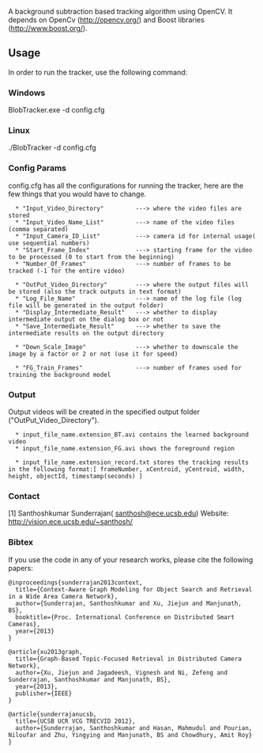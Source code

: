 
A background subtraction based tracking algorithm using OpenCV. It depends on OpenCv (http://opencv.org/) and Boost libraries (http://www.boost.org/).

Usage
------------

In order to run the tracker, use the following command:

### Windows ###

BlobTracker.exe -d config.cfg

### Linux ###
./BlobTracker -d config.cfg

### Config Params ###

config.cfg has all the configurations for running the tracker, here are the few things that you would have to change.

      * "Input_Video_Directory"   		---> where the video files are stored
      * "Input_Video_Name_List"   		---> name of the video files (comma separated)
      * "Input_Camera_ID_List"	  		---> camera id for internal usage( use sequential numbers)
      * "Start_Frame_Index"		  		---> starting frame for the video to be processed (0 to start from the beginning)
      * "Number_Of_Frames"		  		---> number of frames to be tracked (-1 for the entire video)

      * "OutPut_Video_Directory"  		---> where the output files will be stored (also the track outputs in text format)
      * "Log_File_Name"			  		---> name of the log file (log file will be generated in the output folder)
      * "Display_Intermediate_Result"   ---> whether to display intermediate output on the dialog box or not
      * "Save_Intermediate_Result"		---> whether to save the intermediate results on the output directory

      * "Down_Scale_Image"				---> whether to downscale the image by a factor or 2 or not (use it for speed)

      * "FG_Train_Frames"				---> number of frames used for training the background model

### Output ###

Output videos will be created in the specified output folder ("OutPut_Video_Directory").

      * input_file_name.extension_BT.avi contains the learned background video
      * input_file_name.extension_FG.avi shows the foreground region

      * input_file_name.extension_record.txt stores the tracking results in the following format:[ frameNumber, xCentroid, yCentroid, width, height, objectId, timestamp(seconds) ]


### Contact ###
[1] Santhoshkumar Sunderrajan( santhosh@ece.ucsb.edu)
Website: http://vision.ece.ucsb.edu/~santhosh/

### Bibtex ###
If you use the code in any of your research works, please cite the following papers:
~~~
@inproceedings{sunderrajan2013context,
  title={Context-Aware Graph Modeling for Object Search and Retrieval in a Wide Area Camera Network},
  author={Sunderrajan, Santhoshkumar and Xu, Jiejun and Manjunath, BS},
  booktitle={Proc. International Conference on Distributed Smart Cameras},
  year={2013}
}

@article{xu2013graph,
  title={Graph-Based Topic-Focused Retrieval in Distributed Camera Network},
  author={Xu, Jiejun and Jagadeesh, Vignesh and Ni, Zefeng and Sunderrajan, Santhoshkumar and Manjunath, BS},
  year={2013},
  publisher={IEEE}
}

@article{sunderrajanucsb,
  title={UCSB UCR VCG TRECVID 2012},
  author={Sunderrajan, Santhoshkumar and Hasan, Mahmudul and Pourian, Niloufar and Zhu, Yingying and Manjunath, BS and Chowdhury, Amit Roy}
}
~~~
